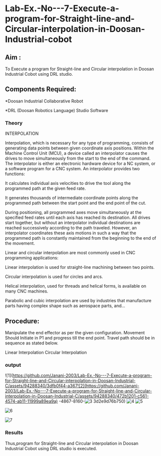 # Lab-Ex.-No---7-Execute-a-program-for-Straight-line-and-Circular-interpolation-in-Doosan-Industrial-cobot
## Aim : 
To Execute a program for Straight-line and Circular interpolation in Doosan Industrial Cobot using DRL studio.

## Components Required:

*Doosan Industrial Collaborative Robot

*DRL (Doosan Robotics Language) Studio Software

### Theory 
INTERPOLATION

Interpolation, which is necessary for any type of programming, consists of generating data points between given coordinate axis positions. Within the Machine Control Unit (MCU), a device called an interpolator causes the drives to move simultaneously from the start to the end of the command. The interpolator is either an electronic hardware device for a NC system, or a software program for a CNC system. An interpolator provides two functions:

It calculates individual axis velocities to drive the tool along the programmed path at the given feed rate.

It generates thousands of intermediate coordinate points along the programmed path between the start point and the end point of the cut.

During positioning, all programmed axes move simultaneously at the specified feed rates until each axis has reached its destination. All drives start together, but without an interpolator individual destinations are reached successively according to the path traveled. However, an interpolator coordinates these axis motions in such a way that the programmed path is constantly maintained from the beginning to the end of the movement.

Linear and circular interpolation are most commonly used in CNC programming applications:

Linear interpolation is used for straight-line machining between two points.

Circular interpolation is used for circles and arcs.

Helical interpolation, used for threads and helical forms, is available on many CNC machines.

Parabolic and cubic interpolation are used by industries that manufacture parts having complex shape such as aerospace parts, and...

## Procedure:

Manipulate the end effector as per the given configuration. Movement Should Initiate in P1 and progress till the end point. Travel path should be in sequence as stated below.

Linear Interpolation
Circular Interpolation

### output
![1](https://github.com/Janani-2003/Lab-Ex.-No---7-Execute-a-program-for-Straight-line-and-Circular-interpolation-in-Doosan-Industrial-C/assets/94288340/3dfb0f44-a367![2](https://github.com/Janani-2003/Lab-Ex.-No---7-Execute-a-program-for-Straight-line-and-Circular-interpolation-in-Doosan-Industrial-C/assets/94288340/472b1201-c561-4574-ab11-11999a89ea9a)
-4867-8160-![3](https://github.com/Janani-2003/Lab-Ex.-No---7-Execute-a-program-for-Straight-line-and-Circular-interpolation-in-Doosan-Industrial-C/assets/94288340/6d1c495a-7ee0-4139-9e67-1e48e7f9e8a4)
3d2e9d76b750)
![4](https://github.com/Janani-2003/Lab-Ex.-No---7-Execute-a-program-for-Straight-line-and-Circular-interpolation-in-Doosan-Industrial-C/assets/94288340/e89ca655-0193-43a4-93ad-e30fd6b5e9e0)
![5](https://github.com/Janani-2003/Lab-Ex.-No---7-Execute-a-program-for-Straight-line-and-Circular-interpolation-in-Doosan-Industrial-C/assets/94288340/12a07e32-4d87-473f-9e2b-9dbcb73b75b7)

![6](https://github.com/Janani-2003/Lab-Ex.-No---7-Execute-a-program-for-Straight-line-and-Circular-interpolation-in-Doosan-Industrial-C/assets/94288340/6f3593f8-390e-41fd-87fc-d1831156addb)

![7](https://github.com/Janani-2003/Lab-Ex.-No---7-Execute-a-program-for-Straight-line-and-Circular-interpolation-in-Doosan-Industrial-C/assets/94288340/e0892148-0080-4bda-adc1-5e8d9bfe4b39)

### Results 
Thus,program for Straight-line and Circular interpolation in Doosan Industrial Cobot using DRL studio is executed.


 

